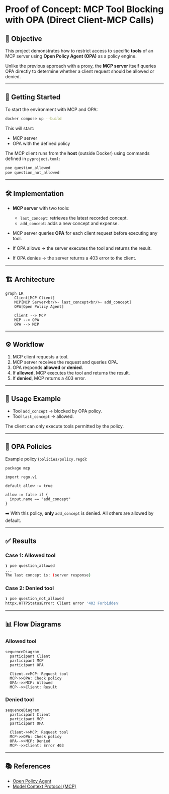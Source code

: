 # Proof of Concept: MCP Tool Blocking with OPA (Direct Client-MCP Calls)

## 🎯 Objective

This project demonstrates how to restrict access to specific **tools** of an MCP server using **Open Policy Agent (OPA)** as a policy engine.

Unlike the previous approach with a proxy, the **MCP server** itself queries OPA directly to determine whether a client request should be allowed or denied.

---

## 🚀 Getting Started

To start the environment with MCP and OPA:

```bash
docker compose up --build
```

This will start:

* MCP server
* OPA with the defined policy

The MCP client runs from the **host** (outside Docker) using commands defined in `pyproject.toml`:

```bash
poe question_allowed
poe question_not_allowed
```

---

## 🛠️ Implementation

* **MCP server** with two tools:

  * `last_concept`: retrieves the latest recorded concept.
  * `add_concept`: adds a new concept and expense.
* MCP server queries **OPA** for each client request before executing any tool.
* If OPA allows → the server executes the tool and returns the result.
* If OPA denies → the server returns a 403 error to the client.

---

## 🏗️ Architecture

```mermaid
graph LR
    Client[MCP Client]
    MCP[MCP Server<br/>- last_concept<br/>- add_concept]
    OPA[Open Policy Agent]

    Client --> MCP
    MCP --> OPA
    OPA --> MCP
```

---

## ⚙️ Workflow

1. MCP client requests a tool.
2. MCP server receives the request and queries OPA.
3. OPA responds **allowed** or **denied**.
4. If **allowed**, MCP executes the tool and returns the result.
5. If **denied**, MCP returns a 403 error.

---

## 📌 Usage Example

* Tool `add_concept` → blocked by OPA policy.
* Tool `last_concept` → allowed.

The client can only execute tools permitted by the policy.

---

## 🔐 OPA Policies

Example policy (`policies/policy.rego`):

```rego
package mcp

import rego.v1

default allow := true

allow := false if {
  input.name == "add_concept"
}
```

➡️ With this policy, **only** `add_concept` is denied. All others are allowed by default.

---

## ✅ Results

### Case 1: Allowed tool

```bash
❯ poe question_allowed
...
The last concept is: (server response)
```

### Case 2: Denied tool

```bash
❯ poe question_not_allowed
httpx.HTTPStatusError: Client error '403 Forbidden'
```

---

## 📊 Flow Diagrams

### Allowed tool

```mermaid
sequenceDiagram
  participant Client
  participant MCP
  participant OPA

  Client->>MCP: Request tool
  MCP->>OPA: Check policy
  OPA-->>MCP: Allowed
  MCP-->>Client: Result
```

### Denied tool

```mermaid
sequenceDiagram
  participant Client
  participant MCP
  participant OPA

  Client->>MCP: Request tool
  MCP->>OPA: Check policy
  OPA-->>MCP: Denied
  MCP-->>Client: Error 403
```

---

## 📚 References

* [Open Policy Agent](https://www.openpolicyagent.org/)
* [Model Context Protocol (MCP)](https://github.com/modelcontext/modelcontext-protocol)
